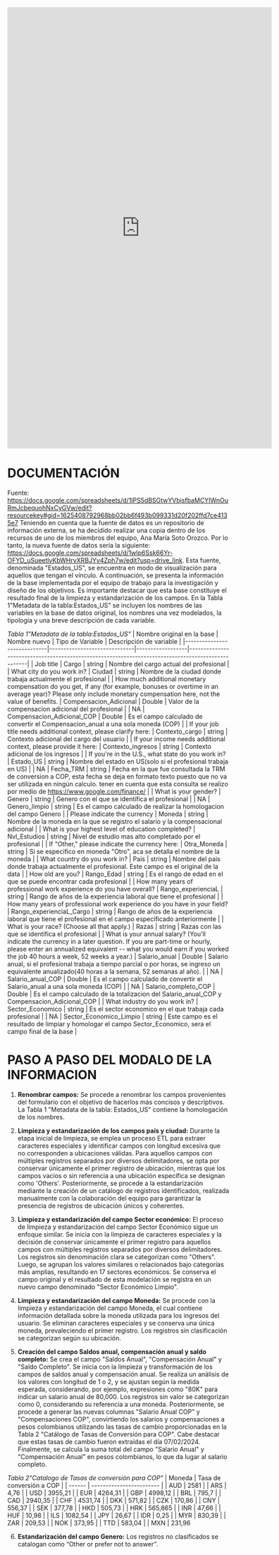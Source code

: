 <iframe width="600" height="1000" src="https://lookerstudio.google.com/embed/reporting/8a79764f-d20f-470e-a227-694b2726b813/page/RespD" frameborder="0" style="border:0" allowfullscreen sandbox="allow-storage-access-by-user-activation allow-scripts allow-same-origin allow-popups allow-popups-to-escape-sandbox"></iframe>


# **DOCUMENTACIÓN**

Fuente: https://docs.google.com/spreadsheets/d/1IPS5dBSGtwYVbjsfbaMCYIWnOuRmJcbequohNxCyGVw/edit?resourcekey#gid=1625408792968bb02bb6f493b099331d20f202ffd7ce4135e7
Teniendo en cuenta que la fuente de datos es un repositorio de información externa, se ha decidido realizar una copia dentro de los recursos de uno de los miembros del equipo, Ana María Soto Orozco. Por lo tanto, la nueva fuente de datos sería la siguiente: https://docs.google.com/spreadsheets/d/1wIp6Ssk66Yr-OFYD_uSueetlvKbWHrvXRBJYv4Zph7w/edit?usp=drive_link. Esta fuente, denominada "Estados_US", se encuentra en modo de visualización para aquellos que tengan el vínculo.
A continuación, se presenta la información de la base implementada por el equipo de trabajo para la investigación y diseño de los objetivos. Es importante destacar que esta base constituye el resultado final de la limpieza y estandarización de los campos. En la Tabla 1"Metadata de la tabla:Estados_US" se incluyen los nombres de las variables en la base de datos original, los nombres una vez modelados, la tipología y una breve descripción de cada variable.


*Tabla 1"Metadata de la tabla:Estados_US"*
| Nombre original en la base | Nombre nuevo                | Tipo de Variable | Descripción de variable                                                                           |
|-----------------------------|------------------------------|------------------|---------------------------------------------------------------------------------------------------|
| Job title                   | Cargo                        | string           | Nombre del cargo actual del profesional                                                          |
| What city do you work in?  | Ciudad                       | string           | Nombre de la ciudad donde trabaja actualmente el profesional                                      |
| How much additional monetary compensation do you get, if any (for example, bonuses or overtime in an average year)? Please only include monetary compensation here, not the value of benefits. | Compensacion_Adicional      | Double           | Valor de la compensacion adicional del profesional                                               |
| NA                          | Compensacion_Adicional_COP   | Double           | Es el campo calculado de convertir el Compensacion_anual  a una sola moneda (COP)                |
| If your job title needs additional context, please clarify here: | Contexto_cargo               | string           | Contexto adicional del cargo del usuario                                                         |
| If your income needs additional context, please provide it here: | Contexto_ingresos            | string           | Contexto adicional de los ingresos                                                                |
| If you're in the U.S., what state do you work in?              | Estado_US                    | string           | Nombre del estado en US(solo si el profesional trabaja en US)                                     |
| NA                          | Fecha_TRM                    | string           | Fecha en la que fue consultada la TRM de conversion a COP, esta fecha se deja en formato texto puesto que no va ser utilizada en ningún calculo. tener en cuenta que esta consulta se realizo por medio de https://www.google.com/finance/ |
| What is your gender?       | Genero                       | string           | Genero con el que se identifica el profesional                                                   |
| NA                          | Genero_limpio                | string           | Es el campo calculado de realizar la homologacion del campo Genero                                |
| Please indicate the currency | Moneda                     | string           | Nombre de la moneda en la que se registro el salario y la compensacional adicional                |
| What is your highest level of education completed?             | Nvl_Estudios                 | string           | Nivel de estudio mas alto completado por el profesional                                           |
| If "Other," please indicate the currency here: | Otra_Moneda       | string           | Si se especifico en moneda "Otro", aca se detalla el nombre de la moneda                           |
| What country do you work in? | Pais                         | string           | Nombre del pais donde trabaja actualmente el profesional. Este campo es el original de la data    |
| How old are you?            | Rango_Edad                   | string           | Es el rango de edad en el que se puede encontrar cada profesional                                 |
| How many years of professional work experience do you have overall? | Rango_experienciaL   | string           | Rango de años de la experiencia laboral que tiene el profesional                                  |
| How many years of professional work experience do you have in your field? | Rango_experienciaL_Cargo | string     | Rango de años de la experiencia laboral que tiene el profesional en el campo especificado anteriormente |
| What is your race? (Choose all that apply.)                    | Razas                        | string           | Razas con las que se identifica el profesional                                                   |
| What is your annual salary? (You'll indicate the currency in a later question. If you are part-time or hourly, please enter an annualized equivalent -- what you would earn if you worked the job 40 hours a week, 52 weeks a year.) | Salario_anual  | Double           | Salario anual, si el profesional trabaja a tiempo parcial o por horas, se ingreso un equivalente anualizado(40 horas a la semana, 52 semanas al año). |
| NA                          | Salario_anual_COP            | Double           | Es el campo calculado de convertir el Salario_anual a una sola moneda (COP)                       |
| NA                          | Salario_completo_COP        | Double           | Es el campo calculado de la totalizacion del Salario_anual_COP  y Compensacion_Adicional_COP      |
| What industry do you work in? | Sector_Economico           | string           | Es el sector economico en el que trabaja cada profesional                                         |
| NA                          | Sector_Economico_Limpio      | string           | Este campo es el resultado de limpiar y homologar el campo Sector_Economico, sera el campo final de la base |


# **PASO A PASO DEL MODALO DE LA INFORMACION**
1.	**Renombrar campos:** 
Se procede a renombrar los campos provenientes del formulario con el objetivo de hacerlos más concisos y descriptivos. La Tabla 1 "Metadata de la tabla: Estados_US" contiene la homologación de los nombres.


2.	**Limpieza y estandarización de los campos país y ciudad:**
Durante la etapa inicial de limpieza, se emplea un proceso ETL para extraer caracteres especiales y identificar campos con longitud excesiva que no corresponden a ubicaciones válidas. Para aquellos campos con múltiples registros separados por diversos delimitadores, se opta por conservar únicamente el primer registro de ubicación, mientras que los campos vacíos o sin referencia a una ubicación específica se designan como 'Others'. Posteriormente, se procede a la estandarización mediante la creación de un catálogo de registros identificados, realizada manualmente con la colaboración del equipo para garantizar la presencia de registros de ubicación únicos y coherentes.


3.	**Limpieza y estandarización del campo Sector económico:**
El proceso de limpieza y estandarización del campo Sector Económico sigue un enfoque similar. Se inicia con la limpieza de caracteres especiales y la decisión de conservar únicamente el primer registro para aquellos campos con múltiples registros separados por diversos delimitadores. Los registros sin denominación clara se categorizan como "Others". Luego, se agrupan los valores similares o relacionados bajo categorías más amplias, resultando en 17 sectores económicos. Se conserva el campo original y el resultado de esta modelación se registra en un nuevo campo denominado "Sector Económico Limpio".

4.	**Limpieza y estandarización del campo Moneda:**
Se procede con la limpieza y estandarización del campo Moneda, el cual contiene información detallada sobre la moneda utilizada para los ingresos del usuario. Se eliminan caracteres especiales y se conserva una única moneda, prevaleciendo el primer registro. Los registros sin clasificación se categorizan según su ubicación.


5.	**Creación del campo Saldos anual, compensación anual y saldo completo:**
Se crea el campo "Saldos Anual", "Compensación Anual" y "Saldo Completo". Se inicia con la limpieza y transformación de los campos de saldos anual y compensación anual. Se realiza un análisis de los valores con longitud de 1 o 2, y se ajustan según la medida esperada, considerando, por ejemplo, expresiones como "80K" para indicar un salario anual de 80,000. Los registros sin valor se categorizan como 0, considerando su referencia a una moneda.
Posteriormente, se procede a generar las nuevas columnas "Salario Anual COP" y "Compensaciones COP", convirtiendo los salarios y compensaciones a pesos colombianos utilizando las tasas de cambio proporcionadas en la Tabla 2 "Catálogo de Tasas de Conversión para COP". Cabe destacar que estas tasas de cambio fueron extraídas el día 07/02/2024.
Finalmente, se calcula la suma total del campo "Salario Anual" y "Compensación Anual" en pesos colombianos, lo que da lugar al salario completo.


*Tabla 2"Catalogo de Tasas de conversión para COP"*
| Moneda | Tasa de conversión a COP |
| ------ | ------------------------ |
| AUD    | 2581                     |
| ARS    | 4,76                     |
| USD    | 3955,21                  |
| EUR    | 4264,31                  |
| GBP    | 4998,12                  |
| BRL    | 795,7                    |
| CAD    | 2940,35                  |
| CHF    | 4531,74                  |
| DKK    | 571,82                   |
| CZK    | 170,86                   |
| CNY    | 556,37                   |
| SEK    | 377,78                   |
| HKD    | 505,73                   |
| HRK    | 565,865                  |
| INR    | 47,66                    |
| HUF    | 10,98                    |
| ILS    | 1082,54                  |
| JPY    | 26,67                    |
| IDR    | 0,25                     |
| MYR    | 830,39                   |
| ZAR    | 209,53                   |
| NOK    | 373,95                   |
| TTD    | 583,04                   |
| MXN    | 231,96                  


6.	**Estandarización del campo Genero:**
Los registros no clasificados se catalogan como “Other or prefer not to answer”.
